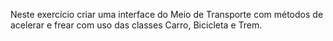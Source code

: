 Neste exercício criar uma interface do Meio de Transporte com métodos de
acelerar e frear com uso das classes Carro, Bicicleta e Trem.

